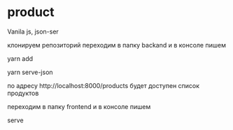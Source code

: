 # product
Vanila js, json-ser

клонируем репозиторий
переходим в папку backand и в консоле пишем

  yarn add                
  
  yarn serve-json
  
  по адресу http://localhost:8000/products будет доступен список продуктов                                                    

переходим в папку frontend и в консоле пишем

 serve
  


